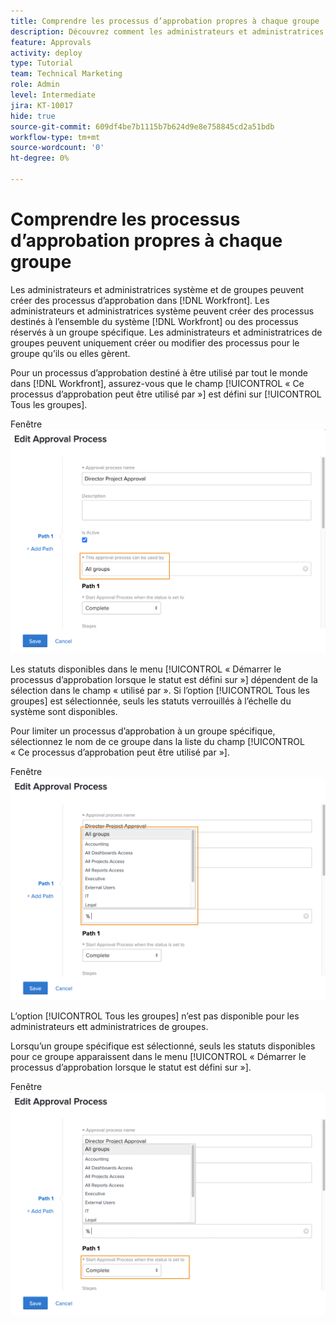 ```yaml
---
title: Comprendre les processus d’approbation propres à chaque groupe
description: Découvrez comment les administrateurs et administratrices de groupes peuvent créer ou modifier les processus d’approbation pour les groupes qu’ils ou elles gèrent.
feature: Approvals
activity: deploy
type: Tutorial
team: Technical Marketing
role: Admin
level: Intermediate
jira: KT-10017
hide: true
source-git-commit: 609df4be7b1115b7b624d9e8e758845cd2a51bdb
workflow-type: tm+mt
source-wordcount: '0'
ht-degree: 0%

---
```


# Comprendre les processus d’approbation propres à chaque groupe

Les administrateurs et administratrices système et de groupes peuvent créer des processus d’approbation dans [!DNL Workfront]. Les administrateurs et administratrices système peuvent créer des processus destinés à l’ensemble du système [!DNL Workfront] ou des processus réservés à un groupe spécifique. Les administrateurs et administratrices de groupes peuvent uniquement créer ou modifier des processus pour le groupe qu’ils ou elles gèrent.

Pour un processus d’approbation destiné à être utilisé par tout le monde dans [!DNL Workfront], assurez-vous que le champ [!UICONTROL « Ce processus d’approbation peut être utilisé par »] est défini sur [!UICONTROL Tous les groupes].

Fenêtre ![[!UICONTROL Modifier un processus d’approbation] avec le champ du groupe en surbrillance](assets/admin-fund-approval-processes-1.png)

Les statuts disponibles dans le menu [!UICONTROL « Démarrer le processus d’approbation lorsque le statut est défini sur »] dépendent de la sélection dans le champ « utilisé par ». Si l’option [!UICONTROL Tous les groupes] est sélectionnée, seuls les statuts verrouillés à l’échelle du système sont disponibles.

Pour limiter un processus d’approbation à un groupe spécifique, sélectionnez le nom de ce groupe dans la liste du champ [!UICONTROL « Ce processus d’approbation peut être utilisé par »].

Fenêtre ![[!UICONTROL Modifier un processus d’approbation] avec le champ du groupe étendu](assets/admin-fund-approval-processes-2.png)

L’option [!UICONTROL Tous les groupes] n’est pas disponible pour les administrateurs ett administratrices de groupes.

Lorsqu’un groupe spécifique est sélectionné, seuls les statuts disponibles pour ce groupe apparaissent dans le menu [!UICONTROL « Démarrer le processus d’approbation lorsque le statut est défini sur »].

Fenêtre ![[!UICONTROL Modifier un processus d’approbation] avec le champ de statut en surbrillance](assets/admin-fund-approval-processes-3.png)

